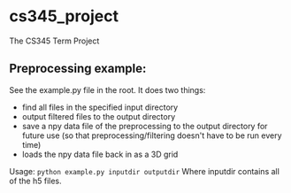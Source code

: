 # cs345_project
The CS345 Term Project

## Preprocessing example:
See the example.py file in the root.  It does two things:
* find all files in the specified input directory
* output filtered files to the output directory
* save a npy data file of the preprocessing to the output directory for future use (so that preprocessing/filtering doesn't have to be run every time)
* loads the npy data file back in as a 3D grid

Usage: `python example.py inputdir outputdir`
Where inputdir contains all of the h5 files.